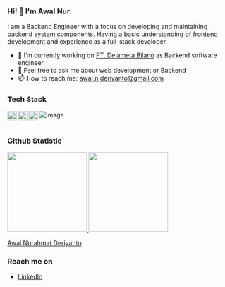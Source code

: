 ### Hi! 👋 I'm Awal Nur.

I am a Backend Engineer with a focus on developing and maintaining backend system components. Having a basic understanding of frontend development and experience as a full-stack developer.

- 🔭 I’m currently working on <a href="https://delameta.com">PT. Delameta Bilano</a> as Backend software engineer
- 💬 Feel free to ask me about web development or Backend
- 📫 How to reach me: awal.n.deriyanto@gmail.com

### Tech Stack
  <a href="#"><img align="left" alt="Python" title="Python" height="21px" src="https://upload.wikimedia.org/wikipedia/commons/c/c3/Python-logo-notext.svg" /></a>
  <a href="#"><img align="left" alt="PHP" title="PHP" height="21px" src="https://upload.wikimedia.org/wikipedia/commons/2/27/PHP-logo.svg" /></a>
  <a href="#"><img align="left" alt="FASTAPI" title="FASTAPI" height="21px" src="https://cdn.worldvectorlogo.com/logos/fastapi-1.svg" /></a>
  ![image]({https://img.shields.io/badge/Python-FFD43B?style=for-the-badge&logo=python&logoColor=blue})
  <br>
  <br>
  
### Github Statistic
<p align="left">
<a href="https://github.com/awalnur">
  <img height="180em" src="https://github-readme-stats-eight-theta.vercel.app/api?username=awalnur&show_icons=true&theme=algolia&include_all_commits=true&count_private=true"/>
  <img height="180em" src="https://github-readme-stats-eight-theta.vercel.app/api/top-langs/?username=awalnur&layout=compact&langs_count=8&theme=algolia"/>
</a>
</p>
<div class="badge-base LI-profile-badge" data-locale="in_ID" data-size="medium" data-theme="dark" data-type="VERTICAL" data-vanity="awalnur" data-version="v1"><a class="badge-base__link LI-simple-link" href="https://id.linkedin.com/in/awalnur?trk=profile-badge">Awal Nurahmat Deriyanto</a></div>
              
### Reach me on
- <a href="https://id.linkedin.com/in/awalnur">LinkedIn</a>
